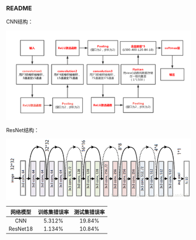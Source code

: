 ### README

CNN结构：

<img src="res/CNN.png"  />

ResNet结构：

![](res/ResNet18.png)

| 网络模型 | 训练集错误率 | 测试集错误率 |
| :------: | :----------: | :----------: |
|   CNN    |    5.312%    |    19.84%    |
| ResNet18 |    1.134%    |    10.84%    |

